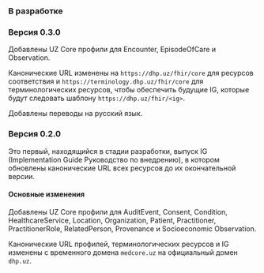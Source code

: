 ### В разработке

### Версия 0.3.0
Добавлены UZ Core профили для Encounter, EpisodeOfCare и Observation.

Канонические URL изменены на `https://dhp.uz/fhir/core` для ресурсов соответствия и `https://terminology.dhp.uz/fhir/core` для терминологических ресурсов, чтобы обеспечить будущие IG, которые будут следовать шаблону `https://dhp.uz/fhir/<ig>`.

Добавлены переводы на русский язык.

### Версия 0.2.0
Это первый, находящийся в стадии разработки, выпуск IG (Implementation Guide Руководство по внедрению), в котором обновлены канонические URL всех ресурсов до их окончательной версии.

#### Основные изменения
Добавлены UZ Core профили для AuditEvent, Consent, Condition, HealthcareService, Location, Organization, Patient, Practitioner, PractitionerRole, RelatedPerson, Provenance и Socioeconomic Observation.

Канонические URL профилей, терминологических ресурсов и IG изменены с временного домена `medcore.uz` на официальный домен `dhp.uz`.

